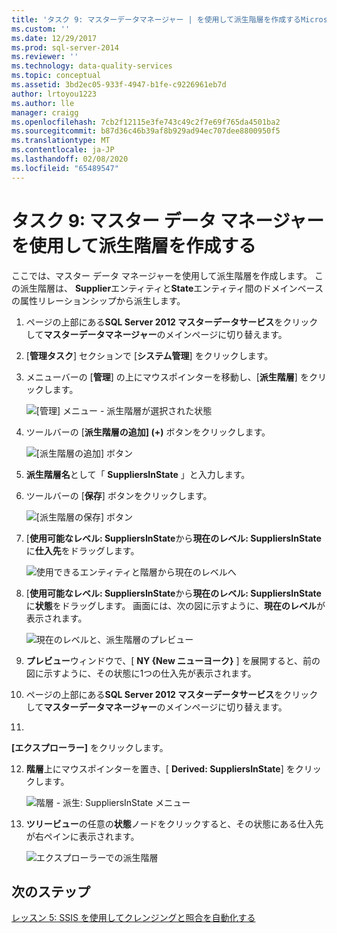 ```yaml
---
title: 'タスク 9: マスターデータマネージャー | を使用して派生階層を作成するMicrosoft Docs'
ms.custom: ''
ms.date: 12/29/2017
ms.prod: sql-server-2014
ms.reviewer: ''
ms.technology: data-quality-services
ms.topic: conceptual
ms.assetid: 3bd2ec05-933f-4947-b1fe-c9226961eb7d
author: lrtoyou1223
ms.author: lle
manager: craigg
ms.openlocfilehash: 7cb2f12115e3fe743c49c2f7e69f765da4501ba2
ms.sourcegitcommit: b87d36c46b39af8b929ad94ec707dee8800950f5
ms.translationtype: MT
ms.contentlocale: ja-JP
ms.lasthandoff: 02/08/2020
ms.locfileid: "65489547"
---
```

# <a name="task-9-creating-a-derived-hierarchy-using-master-data-manager"></a>タスク 9: マスター データ マネージャーを使用して派生階層を作成する
  ここでは、マスター データ マネージャーを使用して派生階層を作成します。 この派生階層は、 **Supplier**エンティティと**State**エンティティ間のドメインベースの属性リレーションシップから派生します。  
  
1.  ページの上部にある**SQL Server 2012 マスターデータサービス**をクリックして**マスターデータマネージャー**のメインページに切り替えます。  
  
2.  [**管理タスク**] セクションで [**システム管理**] をクリックします。  
  
3.  メニューバーの [**管理**] の上にマウスポインターを移動し、[**派生階層**] をクリックします。  
  
     ![[管理] メニュー - 派生階層が選択された状態](../../2014/tutorials/media/et-creatingaderivedhierarchyusingmdm-01.jpg "[管理] メニュー - 派生階層が選択された状態")  
  
4.  ツールバーの [**派生階層の追加] (+)** ボタンをクリックします。  
  
     ![[派生階層の追加] ボタン](../../2014/tutorials/media/et-creatingaderivedhierarchyusingmdm-02.jpg "[派生階層の追加] ボタン")  
  
5.  **派生階層名**として「 **SuppliersInState** 」と入力します。  
  
6.  ツールバーの [**保存**] ボタンをクリックします。  
  
     ![[派生階層の保存] ボタン](../../2014/tutorials/media/et-creatingaderivedhierarchyusingmdm-03.jpg "[派生階層の保存] ボタン")  
  
7.  [**使用可能なレベル: SuppliersInState**から**現在のレベル: SuppliersInState**に**仕入先**をドラッグします。  
  
     ![使用できるエンティティと階層から現在のレベルへ](../../2014/tutorials/media/et-creatingaderivedhierarchyusingmdm-04.jpg "使用できるエンティティと階層から現在のレベルへ")  
  
8.  [**使用可能なレベル: SuppliersInState**から**現在のレベル: SuppliersInState**に**状態**をドラッグします。 画面には、次の図に示すように、**現在のレベル**が表示されます。  
  
     ![現在のレベルと、派生階層のプレビュー](../../2014/tutorials/media/et-creatingaderivedhierarchyusingmdm-05.jpg "現在のレベルと、派生階層のプレビュー")  
  
9. **プレビュー**ウィンドウで、[ **NY {New ニューヨーク}** ] を展開すると、前の図に示すように、その状態に1つの仕入先が表示されます。  
  
10. ページの上部にある**SQL Server 2012 マスターデータサービス**をクリックして**マスターデータマネージャー**のメインページに切り替えます。  
  
11. 
  **[エクスプローラー]** をクリックします。  
  
12. **階層**上にマウスポインターを置き、[ **Derived: SuppliersInState**] をクリックします。  
  
     ![階層 - 派生: SuppliersInState メニュー](../../2014/tutorials/media/et-creatingaderivedhierarchyusingmdm-06.jpg "階層 - 派生: SuppliersInState メニュー")  
  
13. **ツリービュー**の任意の**状態**ノードをクリックすると、その状態にある仕入先が右ペインに表示されます。  
  
     ![エクスプローラーでの派生階層](../../2014/tutorials/media/et-creatingaderivedhierarchyusingmdm-07.jpg "エクスプローラーでの派生階層")  
  
## <a name="next-step"></a>次のステップ  
 [レッスン 5: SSIS を使用してクレンジングと照合を自動化する](../../2014/tutorials/lesson-5-automating-the-cleansing-and-matching-using-ssis.md)  
  
  
